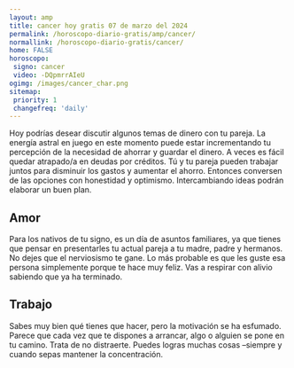 ```yaml
---
layout: amp
title: cancer hoy gratis 07 de marzo del 2024 
permalink: /horoscopo-diario-gratis/amp/cancer/
normallink: /horoscopo-diario-gratis/cancer/
home: FALSE
horoscopo:
 signo: cancer
 video: -DQpmrrAIeU
ogimg: /images/cancer_char.png
sitemap:
 priority: 1
 changefreq: 'daily'
---
```



Hoy podrías desear discutir algunos temas de dinero con tu pareja. La energía astral en juego en este momento puede estar incrementando tu percepción de la necesidad de ahorrar y guardar el dinero. A veces es fácil quedar atrapado/a en deudas por créditos. Tú y tu pareja pueden trabajar juntos para disminuir los gastos y aumentar el ahorro. Entonces conversen de las opciones con honestidad y optimismo. Intercambiando ideas podrán elaborar un buen plan.

## Amor

Para los nativos de tu signo, es un día de asuntos familiares, ya que tienes que pensar en presentarles tu actual pareja a tu madre, padre y hermanos. No dejes que el nerviosismo te gane. Lo más probable es que les guste esa persona simplemente porque te hace muy feliz. Vas a respirar con alivio sabiendo que ya ha terminado.

## Trabajo

Sabes muy bien qué tienes que hacer, pero la motivación se ha esfumado. Parece que cada vez que te dispones a arrancar, algo o alguien se pone en tu camino. Trata de no distraerte. Puedes logras muchas cosas –siempre y cuando sepas mantener la concentración.